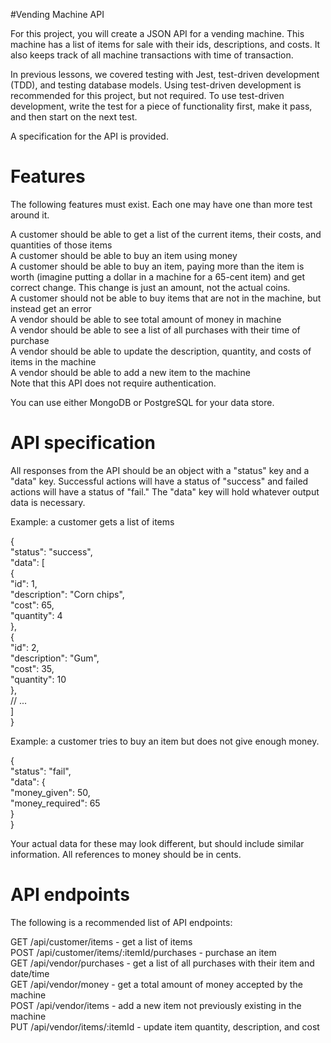 #Vending Machine API

For this project, you will create a JSON API for a vending machine. This machine has a list of items for sale with their ids, descriptions, and costs. It also keeps track of all machine transactions with time of transaction.<br>

In previous lessons, we covered testing with Jest, test-driven development (TDD), and testing database models. Using test-driven development is recommended for this project, but not required. To use test-driven development, write the test for a piece of functionality first, make it pass, and then start on the next test.<br>

A specification for the API is provided.<br>

# Features  

The following features must exist. Each one may have one than more test around it.<br>

A customer should be able to get a list of the current items, their costs, and quantities of those items<br>
A customer should be able to buy an item using money<br>
A customer should be able to buy an item, paying more than the item is worth (imagine putting a dollar in a machine for a 65-cent item) and get correct change. This change is just an amount, not the actual coins.<br>
A customer should not be able to buy items that are not in the machine, but instead get an error<br>
A vendor should be able to see total amount of money in machine<br>
A vendor should be able to see a list of all purchases with their time of purchase<br>
A vendor should be able to update the description, quantity, and costs of items in the machine<br>
A vendor should be able to add a new item to the machine<br>
Note that this API does not require authentication.<br>

You can use either MongoDB or PostgreSQL for your data store.<br>

# API specification  

All responses from the API should be an object with a "status" key and a "data" key. Successful actions will have a status of "success" and failed actions will have a status of "fail." The "data" key will hold whatever output data is necessary.<br>

Example: a customer gets a list of items<br>

{<br>
  "status": "success",<br>
  "data": [<br>
    {<br>
      "id": 1,<br>
      "description": "Corn chips",<br>
      "cost": 65,<br>
      "quantity": 4<br>
    },<br>
    {<br>
      "id": 2,<br>
      "description": "Gum",<br>
      "cost": 35,<br>
      "quantity": 10<br>
    },<br>
    // ...<br>
  ]<br>
}<br>

Example: a customer tries to buy an item but does not give enough money.<br>

{<br>
  "status": "fail",<br>
  "data": {<br>
    "money_given": 50,<br>
    "money_required": 65<br>
  }<br>
}<br>

Your actual data for these may look different, but should include similar information. All references to money should be in cents.<br>

# API endpoints  

The following is a recommended list of API endpoints:<br>

GET /api/customer/items - get a list of items<br>
POST /api/customer/items/:itemId/purchases - purchase an item<br>
GET /api/vendor/purchases - get a list of all purchases with their item and date/time<br>
GET /api/vendor/money - get a total amount of money accepted by the machine<br>
POST /api/vendor/items - add a new item not previously existing in the machine<br>
PUT /api/vendor/items/:itemId - update item quantity, description, and cost<br>
